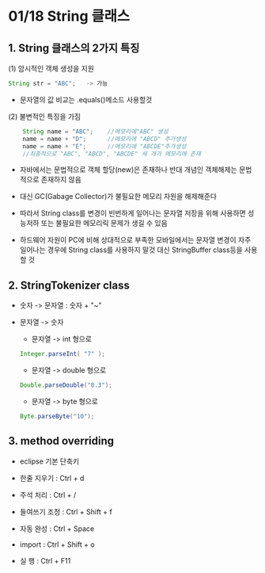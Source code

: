 
# 01/18 String 클래스

## 1. String 클래스의 2가지 특징

  (1) 암시적인 객체 생성을 지원 
  ``` java
  String str = "ABC";   -> 가능
  ```
   * 문자열의 값 비교는 .equals()메소드 사용할것

  (2) 불변적인 특징을 가짐
  ``` java
      String name = "ABC";    //메모리에"ABC" 생성
      name = name + "D";      //메모리에 "ABCD" 추가생성
      name = name + "E";      //메모리에 "ABCDE"추가생성
      //최종적으로 "ABC", "ABCD", "ABCDE" 세 개가 메모리에 존재
  ```
  
  * 자바에서는 문법적으로 객체 할당(new)은 존재하나 반대 개념인 객체해제는 문법적으로 존재하지 않음
    
  * 대신 GC(Gabage Collector)가 불필요한 메모리 자원을 해제해준다

  * 따라서 String class를 변경이 빈번하게 일어나는 문자열 저장을 위해 사용하면 성능저하 또는 불필요한 메모리릭 문제가 생길 수 있음
      
  * 하드웨어 자원이 PC에 비해 상대적으로 부족한 모바일에서는 문자열 변경이 자주 일어나는 경우에 String class를 사용하지 말것
     대신 StringBuffer class등을 사용할 것


## 2. StringTokenizer class


* 숫자 -> 문자열  :   숫자 + "~"

* 문자열 -> 숫자 

	* 문자열 -> int 형으로
  	```java
	Integer.parseInt( "7" );
	```

	* 문자열 -> double 형으로
	``` java  
  	Double.parseDouble("0.3");
	```
	
	* 문자열 -> byte 형으로
	``` java
	Byte.parseByte("10");
	```


## 3. method overriding




* eclipse 기본 단축키

 - 한줄 지우기    : Ctrl + d

 - 주석 처리      : Ctrl + /

 - 들여쓰기 조정  : Ctrl + Shift + f

 - 자동 완성      : Ctrl + Space

 - import 	 : Ctrl + Shift + o

 - 실 행	         : Ctrl + F11


